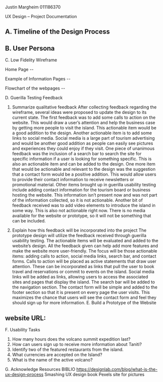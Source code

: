 Justin Margheim
011186370

UX Design – Project Documentation

























A. Timeline of the Design Process
---
 
B. User Persona
---
 












C. Low Fidelity Wireframe

Home Page --
 






Example of Information Pages --
 


Flowchart of the webpages --

 
D. Guerilla Testing Feedback

1. Summarize qualitative feedback
	After collecting feedback regarding the wireframe, several ideas were proposed to update the design to its current state. The first feedback was to add some calls to action on the website. This would draw a user’s attention and help the business case by getting more people to visit the island. This actionable item would be a good addition to the design. Another actionable item is to add some links to social media. Social media is a large part of tourism advertising and would be another good addition as people can easily see pictures and experiences they could enjoy if they visit. One piece of unanimous feedback was the inclusion of a search bar to search the site for specific information if a user is looking for something specific. This is also an actionable item and can be added to the design. One more item that would be actionable and relevant to the design was the suggestion that a contact form would be a positive addition. This would allow users to provide their contact information to receive newsletters or promotional material. 
	Other items brought up in guerilla usability testing include adding contact information for the tourism board or business hosting the website. This information isn’t present now and was not part of the information collected, so it is not actionable. Another bit of feedback received was to add video elements to introduce the island in some way. This is also not actionable right now. There is no media available for the website or prototype, so it will not be something that can be included. 
	
2. Explain how this feedback will be incorporated into the project
	The prototype design will utilize the feedback received through guerilla usability testing. The actionable items will be evaluated and added to the website’s design. All the feedback given can help add more features and make the website more user-friendly. The focus will be those actionable items: adding calls to action, social media links, search bar, and contact forms. Calls to action will be placed as active statements that draw user attention. These can be incorporated as links that pull the user to book travel and reservations or commit to events on the island. Social media links will be added as links, allowing users to access the associated sites and pages that display the island. The search bar will be added to the navigation section. The contact form will be simple and added to the footer section so that it is present on every page the user visits. This maximizes the chance that users will see the contact form and feel they should sign up for more information. 
E. Build a Prototype of the Website

website URL:
----









F. Usability Tasks
1.	How many hours does the volcano summit expedition last?
2.	How can users sign up to receive more information about Taniti?
3.	Identify two of the featured restaurants from the island.
4.	What currencies are accepted on the Island?
5.	What is the name of the active volcano?



G. Acknowledge Resources
BIBLIO
https://designlab.com/blog/what-is-the-ux-design-process
Smashing UX design book
Pexels site for pictures
